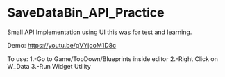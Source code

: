 # SaveDataBin_API_Practice
Small API Implementation using UI this was for test and learning.

Demo: https://youtu.be/gVYjooM1D8c

To use:
1.-Go to Game/TopDown/Blueprints inside editor
2.-Right Click on W_Data
3.-Run Widget Utility
